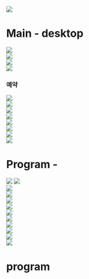 
<div><img src="https://github.com/jingom368/oumtt/assets/67932739/e03c6766-908e-4281-99ab-4ec08456938f"></div>
<h1>Main - desktop</h1>
<div><img src="https://github.com/jingom368/oumtt/assets/67932739/b42a78b8-5026-40ab-a7a6-3de351373d56"></div>
<div><img src="https://github.com/jingom368/oumtt/assets/67932739/c819cfe0-ab64-4678-b83f-624f8b75a856"></div>
<div><img src="https://github.com/jingom368/oumtt/assets/67932739/48296d86-24f3-435c-9a9e-e1e3152ead15"></div>
<div><img src="https://github.com/jingom368/oumtt/assets/67932739/e14b08d6-9986-49a7-94df-f48cb9b39f31"></div>
<h3>예약</h3>
<div><img src="https://github.com/jingom368/oumtt/assets/67932739/eb0c3bdc-cb38-4daa-9e1d-8364b5ef0149"></div>
<div><img src="https://github.com/jingom368/oumtt/assets/67932739/fa96d0c8-2c6c-4971-9bd2-0172dc379988"></div>
<div><img src="https://github.com/jingom368/oumtt/assets/67932739/1b2df324-2578-4437-af5e-5231fa6fb0aa"></div>
<div><img src="https://github.com/jingom368/oumtt/assets/67932739/a89e366b-19eb-4925-a274-26c94c1da4c5"></div>
<div><img src="https://github.com/jingom368/oumtt/assets/67932739/9462fd70-6b7a-4625-a9ef-3fd3a8f1fa07"></div>
<div><img src="https://github.com/jingom368/oumtt/assets/67932739/b4df6d9b-06ec-4c0c-8e28-e7a6f93e0fd8"></div>
<div><img src="https://github.com/jingom368/oumtt/assets/67932739/ce2c3c9d-cad1-471c-85e8-121cc99265a1"></div>
<div><img src="https://github.com/jingom368/oumtt/assets/67932739/99a9a767-86cb-49e9-b590-3ca9bb46c6be"></div>

<h1>Program - </h1>
<img src="https://github.com/jingom368/oumtt/assets/67932739/bbbf3f41-a52b-4c75-b1a0-34280745cb8e">



<img src="https://github.com/jingom368/oumtt/assets/67932739/fad58478-c2e4-47ea-94b3-8f78704dca7f">



<div><img src="https://github.com/jingom368/oumtt/assets/67932739/345d11ee-6f6b-4a19-9173-84a98ce6d1a0"></div>



<div><img src="https://github.com/jingom368/oumtt/assets/67932739/185fd568-5cd3-4ee9-865d-769151a5d376"></div>



<div><img src="https://github.com/jingom368/oumtt/assets/67932739/d70db9eb-10ae-4764-b37c-9fbf7d0cf36a"></div>



<div><img src="https://github.com/jingom368/oumtt/assets/67932739/772cc791-0435-48f2-9bc2-0424b5cebd52"></div>




<div><img src="https://github.com/jingom368/oumtt/assets/67932739/999aa3bf-a32d-4ab4-88b9-ff2451243dbd"></div>
<div><img src="https://github.com/jingom368/oumtt/assets/67932739/6db12935-d19c-4ae1-b0d8-d6afb8cc46c9"></div>
<div><img src="https://github.com/jingom368/oumtt/assets/67932739/8d46427e-d5e7-44de-96a8-616f27a49b51"></div>
<div><img src="https://github.com/jingom368/oumtt/assets/67932739/f0544fa5-303a-4c39-a0c6-ed215810bfcb"></div>
<div><img src="https://github.com/jingom368/oumtt/assets/67932739/2c6d529d-0977-4877-a3e2-fbcaf84f7cf7"></div>
<div><img src="https://github.com/jingom368/oumtt/assets/67932739/eb7ff4c1-704a-47fd-8794-422b1d94d9cf"></div>





<h1>program</h1>
